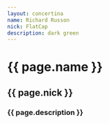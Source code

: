 ```yaml
---
layout: concertina
name: Richard Russon
nick: FlatCap
description: dark green
---
```

# {{ page.name }}

## {{ page.nick }}

### {{ page.description }}
